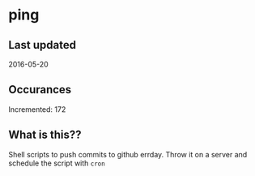 # ping

## Last updated
2016-05-20

## Occurances
Incremented: 172

## What is this?? 
Shell scripts to push commits to github errday. Throw it on a server and schedule the script with `cron`
